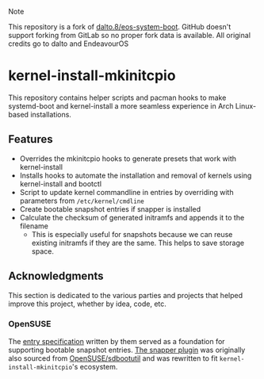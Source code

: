 > [!NOTE]
> This repository is a fork of
> [dalto.8/eos-system-boot](https://gitlab.com/dalto.8/eos-systemd-boot). GitHub
> doesn't support forking from GitLab so no proper fork data is available. All
> original credits go to dalto and EndeavourOS

# kernel-install-mkinitcpio

This repository contains helper scripts and pacman hooks to make systemd-boot
and kernel-install a more seamless experience in Arch Linux-based installations.

## Features
* Overrides the mkinitcpio hooks to generate presets that work with kernel-install
* Installs hooks to automate the installation and removal of kernels using kernel-install and bootctl
* Script to update kernel commandline in entries by overriding with parameters
  from `/etc/kernel/cmdline`
* Create bootable snapshot entries if snapper is installed
* Calculate the checksum of generated initramfs and appends it to the filename
    * This is especially useful for snapshots because we can reuse existing
      initramfs if they are the same. This helps to save storage space.

## Acknowledgments

This section is dedicated to the various parties and projects that helped
improve this project, whether by idea, code, etc.

### OpenSUSE

The [entry
specification](https://github.com/openSUSE/sdbootutil/blob/main/ARCHITECTURE.md)
written by them served as a foundation for supporting bootable snapshot entries.
[The snapper plugin](./usr/lib/snapper/plugins/10-kim.snapper) was originally
also sourced from
[OpenSUSE/sdbootutil](https://github.com/openSUSE/sdbootutil/blob/main/10-sdbootutil.snapper)
and was rewritten to fit `kernel-install-mkinitcpio`'s ecosystem.
